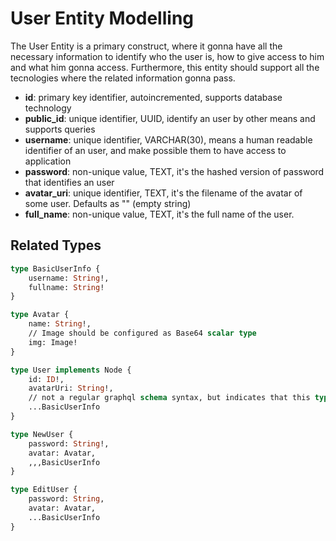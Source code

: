 # User Entity Modelling

The User Entity is a primary construct, where it gonna have all the necessary information to identify who the user is, how to give access to him and what him gonna access. Furthermore, this entity should support all the tecnologies where the related information gonna pass.

- **id**: primary key identifier, autoincremented, supports database technology
- **public_id**: unique identifier, UUID, identify an user by other means and supports queries
- **username**: unique identifier, VARCHAR(30), means a human readable identifier of an user, and make possible them to have access to application
- **password**: non-unique value, TEXT, it's the hashed version of password that identifies an user
- **avatar_uri**: unique identifier, TEXT, it's the filename of the avatar of some user. Defaults as "" (empty string)
- **full_name**: non-unique value, TEXT, it's the full name of the user.

## Related Types

```graphql
type BasicUserInfo {
    username: String!,
    fullname: String!
}

type Avatar {
    name: String!,
    // Image should be configured as Base64 scalar type
    img: Image!
}

type User implements Node {
    id: ID!,
    avatarUri: String!,
    // not a regular graphql schema syntax, but indicates that this type "extends" BasicUserInfo
    ...BasicUserInfo
}

type NewUser {
    password: String!,
    avatar: Avatar,
    ,,,BasicUserInfo
}

type EditUser {
    password: String,
    avatar: Avatar,
    ...BasicUserInfo
}
```
